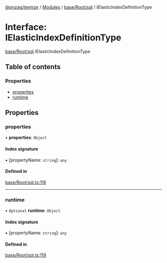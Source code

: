 [@onzag/itemize](../README.md) / [Modules](../modules.md) / [base/Root/sql](../modules/base_Root_sql.md) / IElasticIndexDefinitionType

# Interface: IElasticIndexDefinitionType

[base/Root/sql](../modules/base_Root_sql.md).IElasticIndexDefinitionType

## Table of contents

### Properties

- [properties](base_Root_sql.IElasticIndexDefinitionType.md#properties)
- [runtime](base_Root_sql.IElasticIndexDefinitionType.md#runtime)

## Properties

### properties

• **properties**: `Object`

#### Index signature

▪ [propertyName: `string`]: `any`

#### Defined in

[base/Root/sql.ts:116](https://github.com/onzag/itemize/blob/f2db74a5/base/Root/sql.ts#L116)

___

### runtime

• `Optional` **runtime**: `Object`

#### Index signature

▪ [propertyName: `string`]: `any`

#### Defined in

[base/Root/sql.ts:119](https://github.com/onzag/itemize/blob/f2db74a5/base/Root/sql.ts#L119)
